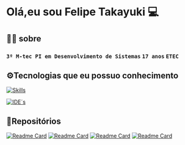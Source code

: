 
# Olá,eu sou Felipe Takayuki  💻　
## 🙍‍♂️ sobre
### `3º M-tec PI em Desenvolvimento de Sistemas` `17 anos` `ETEC`
## 
## **⚙️Tecnologias que eu possuo conhecimento**
[![Skills](https://skillicons.dev/icons?i=dart,flutter,java,mysql,go,php,html,css)](https://skillicons.dev)

[![IDE´s](https://skillicons.dev/icons?i=vscode,androidstudio)](https://skillicons.dev)

## **📁Repositórios**
[![Readme Card](https://github-readme-stats.vercel.app/api/pin/?username=felipe-takayuki&repo=localCEP)]([https://github.com/anuraghazra/github-readme-stats](https://github.com/Felipe-Takayuki/localCEP.git))
[![Readme Card](https://github-readme-stats.vercel.app/api/pin/?username=felipe-takayuki&repo=jokenpo)](https://github.com/Felipe-Takayuki/jokenpo.git)
[![Readme Card](https://github-readme-stats.vercel.app/api/pin/?username=felipe-takayuki&repo=Z-defenseAPI)](https://github.com/Felipe-Takayuki/Z-defenseAPI.git)
[![Readme Card](https://github-readme-stats.vercel.app/api/pin/?username=felipe-takayuki&repo=LanchoneteJava)](https://github.com/Felipe-Takayuki/LanchoneteJava.git)






